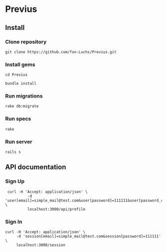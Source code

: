 # Previus

## Install

### Clone repository

```
git clone https://github.com/fon-Luchs/Previus.git
```

### Install gems

```
cd Previus
```

```
bundle install
```

### Run migrations

```
rake db:migrate
```

### Run specs

```
rake
```

### Run server

```
rails s
```

## API documentation

### Sign Up

```
 curl -H 'Accept: application/json' \
          -d 'user[email]=simple_mail@test.com&user[password]=111111&user[password_confirmation]=111111&user[name]=simple_name' \
          localhost:3000/api/profile

```

### Sign In

```
curl -H 'Accept: application/json' \
     -d 'session[email]=simple_mail@test.com&session[password]=111111' \
     localhost:3000/session
```